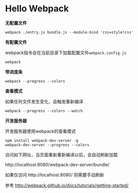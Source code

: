 # Hello Webpack


**无配置文件**

```
webpack ./entry.js bundle.js --module-bind 'css=style!css'
```

**有配置文件**

webpack指令会在当前目录下加载配置文件`webpack.config.js`

```
webpack
```

**带进度条**

```
webpack --progress --colors
```

**查看模式**

如果任何文件发生变化，会触发重新编译

```
webpack --progress --colors --watch
```

**开发服务器**

开发服务器使用webpack的查看模式

```
npm install webpack-dev-server -g
webpack-dev-server --progress --colors
```

访问如下网址，当页面重新重新编译以后，会自动刷新加载

http://localhost:8080/webpack-dev-server/bundle/

如果仅访问 http://localhost:8080/ 则需要手动刷新






参考
http://webpack.github.io/docs/tutorials/getting-started/
